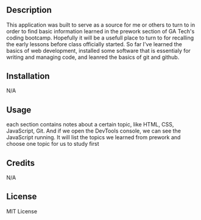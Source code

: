 # <prework-study-guide-everitt>

## Description

This application was built to serve as a source for me or others to turn to in order to find basic information learned in the prework section of GA Tech's coding bootcamp. Hopefully it will be a usefull place to turn to for recalling the early lessons before class officially started. So far I've learned the basics of web development, installed some software that is essentialy for writing and managing code, and leanred the basics of git and github.



## Installation

N/A

## Usage

each section contains notes about a certain topic, like HTML, CSS, JavaScript, Git. And if we open the DevTools console, we can see the JavaScript running. It will list the topics we learned from prework and choose one topic for us to study first

## Credits

N/A

## License

MIT License

